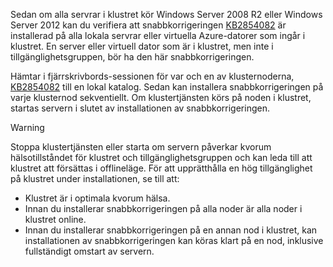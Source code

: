 Sedan om alla servrar i klustret kör Windows Server 2008 R2 eller Windows Server 2012 kan du verifiera att snabbkorrigeringen [KB2854082](http://support.microsoft.com/kb/2854082) är installerad på alla lokala servrar eller virtuella Azure-datorer som ingår i klustret. En server eller virtuell dator som är i klustret, men inte i tillgänglighetsgruppen, bör ha den här snabbkorrigeringen.

Hämtar i fjärrskrivbords-sessionen för var och en av klusternoderna, [KB2854082](http://support.microsoft.com/kb/2854082) till en lokal katalog. Sedan kan installera snabbkorrigeringen på varje klusternod sekventiellt. Om klustertjänsten körs på noden i klustret, startas servern i slutet av installationen av snabbkorrigeringen.

> [!WARNING]
> Stoppa klustertjänsten eller starta om servern påverkar kvorum hälsotillståndet för klustret och tillgänglighetsgruppen och kan leda till att klustret att försättas i offlineläge. För att upprätthålla en hög tillgänglighet på klustret under installationen, se till att:
> 
> * Klustret är i optimala kvorum hälsa. 
> * Innan du installerar snabbkorrigeringen på alla noder är alla noder i klustret online.
> * Innan du installerar snabbkorrigeringen på en annan nod i klustret, kan installationen av snabbkorrigeringen kan köras klart på en nod, inklusive fullständigt omstart av servern.
> 
> 

